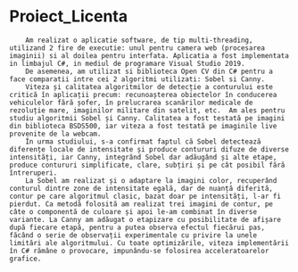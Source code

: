 # Proiect_Licenta

        Am realizat o aplicatie software, de tip multi-threading, utilizand 2 fire de executie: unul pentru camera web (procesarea imaginii) si al doilea pentru interfata. Aplicatia a fost implementata in limbajul C#, in mediul de programare Visual Studio 2019.
        De asemenea, am utilizat si biblioteca Open CV din C# pentru a face comparatii intre cei 2 algoritmi utilizati: Sobel si Canny.
        Viteza și calitatea algoritmilor de detecție a conturului este critică în aplicații precum: recunoașterea obiectelor în conducerea vehiculelor fără șofer, în prelucrarea scanărilor medicale de rezoluție mare, imaginilor militare din satelit, etc.  Am ales pentru studiu algoritmii Sobel și Canny. Calitatea a fost testată pe imagini din biblioteca BSDS500, iar viteza a fost testată pe imaginile live provenite de la webcam.
        În urma studiului, s-a confirmat faptul că Sobel detectează diferențe locale de intensitate și produce contururi difuze de diverse intensități, iar Canny, integrând Sobel dar adăugând și alte etape, produce contururi simplificate, clare, subțiri și pe cât posibil fără întreruperi. 
        La Sobel am realizat și o adaptare la imagini color, recuperând conturul dintre zone de intensitate egală, dar de nuanță diferită, contur pe care algoritmul clasic, bazat doar pe intensități, l-ar fi pierdut. Ca metodă folosită am realizat trei imagini de contur, pe câte o componentă de culoare și apoi le-am combinat în diverse variante. La Canny am adăugat o etapizare cu posibilitate de afișare după fiecare etapă, pentru a putea observa efectul fiecărui pas, făcând o serie de observații experimentale cu privire la unele limitări ale algoritmului. Cu toate optimizările, viteza implementării în C# rămâne o provocare, impunându-se folosirea acceleratoarelor grafice.
